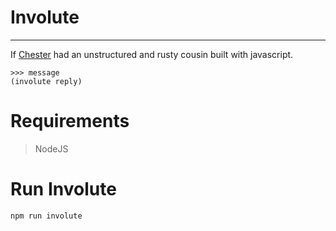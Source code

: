# Involute
---
If [Chester](https://github.com/Leroynnalue/chester-py) had an unstructured and rusty cousin built with javascript.

```
>>> message
(involute reply)
```

# Requirements

> NodeJS

# Run Involute

```
npm run involute
```



